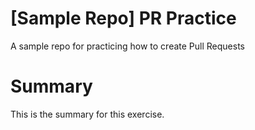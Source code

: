 # [Sample Repo] PR Practice
A sample repo for practicing how to create Pull Requests

# Summary
This is the summary for this exercise.
